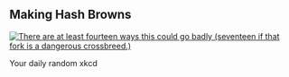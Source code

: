 ## Making Hash Browns
[![There are at least fourteen ways this could go badly (seventeen if that fork is a dangerous crossbreed.)](https://imgs.xkcd.com/comics/making_hash_browns.png)](https://xkcd.com/421/ "There are at least fourteen ways this could go badly (seventeen if that fork is a dangerous crossbreed.)")

Your daily random xkcd
